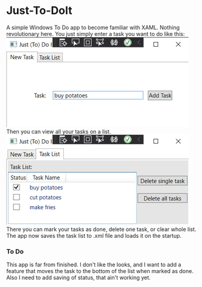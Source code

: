# Just-To-DoIt
A simple Windows To Do app to become familiar with XAML. Nothing revolutionary here.
You just simply enter a task you want to do like this:<br/>
![Screenshot](screenshot1.png)<br/>
Then you can view all your tasks on a list.<br/>
![Screenshot](screenshot2.png)<br/>
There you can mark your tasks as done, delete one task, or clear whole list.
The app now saves the task list to .xml file and loads it on the startup.
### To Do
This app is far from finished. I don't like the looks, and I want to add a feature that moves the task to the bottom of the list when marked as done. Also I need to add saving of status, that ain't working yet.